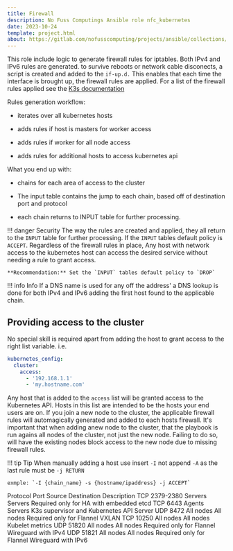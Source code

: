 ```yaml
---
title: Firewall
description: No Fuss Computings Ansible role nfc_kubernetes
date: 2023-10-24
template: project.html
about: https://gitlab.com/nofusscomputing/projects/ansible/collections/kubernetes
---
```


This role include logic to generate firewall rules for iptables. Both IPv4 and IPv6 rules are generated. to survive reboots or network cable disconects, a script is created and added to the `if-up.d.` This enables that each time the interface is brought up, the firewall rules are applied. For a list of the firewall rules applied see the [K3s documentation](https://docs.k3s.io/installation/requirements#inbound-rules-for-k3s-server-nodes)

Rules generation workflow:

- iterates over all kubernetes hosts

- adds rules if host is masters for worker access

- adds rules if worker for all node access

- adds rules for additional hosts to access kubernetes api

What you end up with:

- chains for each area of access to the cluster

- The input table contains the jump to each chain, based off of destination port and protocol

- each chain returns to INPUT table for further processing.

!!! danger Security
    The way the rules are created and applied, they all return to the `INPUT` table for further processing. If the `INPUT` tables default policy is `ACCEPT`. Regardless of the firewall rules in place, Any host with network access to the kubernetes host can access the desired service without needing a rule to grant access.

    **Recommendation:** Set the `INPUT` tables default policy to `DROP`

!!! info Info
    If a DNS name is used for any off the address' a DNS lookup is done for both IPv4 and IPv6 adding the first host found to the applicable chain.


## Providing access to the cluster

No special skill is required apart from adding the host to grant access to the right list variable. i.e.

``` yaml
kubernetes_config:
  cluster:
    access:
      - '192.168.1.1'
      - 'my.hostname.com'
```

Any host that is added to the `access` list will be granted access to the Kubernetes API. Hosts in this list are intended to be the hosts your end users are on. If you join a new node to the cluster, the applicable firewall rules will automagically generated and added to each hosts firewall. It's important that when adding anew node to the cluster, that the playbook is run agains all nodes of the cluster, not just the new node. Failing to do so, will have the existing nodes block access to the new node due to missing firewall rules.


!!! tip Tip
    When manually adding a host use insert `-I` not append `-A` as the last rule must be `-j RETURN`

    exmple: `-I {chain_name} -s {hostname/ipaddress} -j ACCEPT`



Protocol	Port	Source	Destination	Description
TCP	2379-2380	Servers	Servers	Required only for HA with embedded etcd
TCP	6443	Agents	Servers	K3s supervisor and Kubernetes API Server
UDP	8472	All nodes	All nodes	Required only for Flannel VXLAN
TCP	10250	All nodes	All nodes	Kubelet metrics
UDP	51820	All nodes	All nodes	Required only for Flannel Wireguard with IPv4
UDP	51821	All nodes	All nodes	Required only for Flannel Wireguard with IPv6






